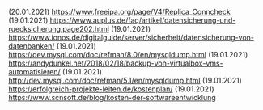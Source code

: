 (20.01.2021) https://www.freeipa.org/page/V4/Replica_Conncheck 
(19.01.2021) https://www.auplus.de/faq/artikel/datensicherung-und-ruecksicherung.page202.html
(19.01.2021) https://www.ionos.de/digitalguide/server/sicherheit/datensicherung-von-datenbanken/ 
(19.01.2021) https://dev.mysql.com/doc/refman/8.0/en/mysqldump.html
(19.01.2021) https://andydunkel.net/2018/02/18/backup-von-virtualbox-vms-automatisieren/
(19.01.2021) http://dev.mysql.com/doc/refman/5.1/en/mysqldump.html 
(19.01.2021) https://erfolgreich-projekte-leiten.de/kostenplan/
(19.01.2021) https://www.scnsoft.de/blog/kosten-der-softwareentwicklung  
